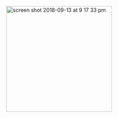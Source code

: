 <img width="285" alt="screen shot 2018-09-13 at 9 17 33 pm" src="https://user-images.githubusercontent.com/16461731/45495135-d4eec880-b79c-11e8-8a28-3fc79c5a2559.png">

